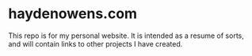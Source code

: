 # haydenowens.com
This repo is for my personal website. It is intended as a resume of sorts, and will contain links to other projects I have created.
